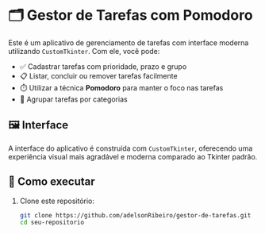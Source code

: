 # 🗂️ Gestor de Tarefas com Pomodoro

Este é um aplicativo de gerenciamento de tarefas com interface moderna utilizando `CustomTkinter`. Com ele, você pode:

- ✅ Cadastrar tarefas com prioridade, prazo e grupo
- 📋 Listar, concluir ou remover tarefas facilmente
- ⏱️ Utilizar a técnica **Pomodoro** para manter o foco nas tarefas
- 📅 Agrupar tarefas por categorias

## 🖼️ Interface
A interface do aplicativo é construída com `CustomTkinter`, oferecendo uma experiência visual mais agradável e moderna comparado ao Tkinter padrão.

## 🚀 Como executar

1. Clone este repositório:
   ```bash
   git clone https://github.com/adelsonRibeiro/gestor-de-tarefas.git
   cd seu-repositorio
